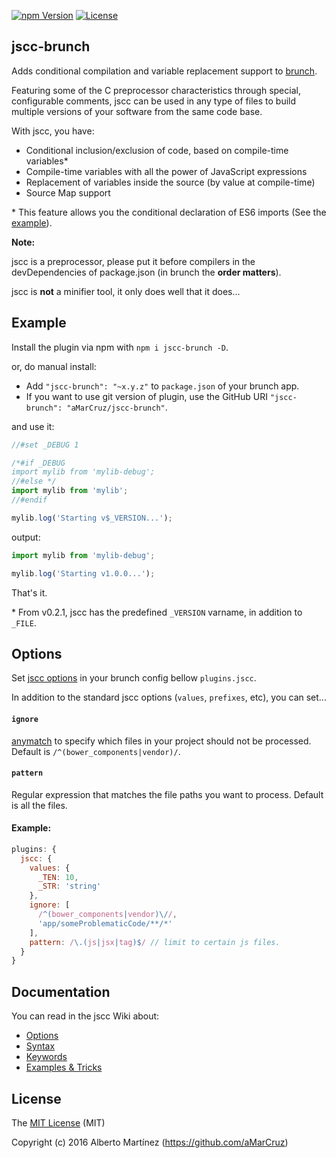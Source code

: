 [![npm Version][npm-image]][npm-url]
[![License][license-image]][license-url]

## jscc-brunch

Adds conditional compilation and variable replacement support to [brunch](http://brunch.io).

Featuring some of the C preprocessor characteristics through special, configurable comments, jscc can be used in any type of files to build multiple versions of your software from the same code base.

With jscc, you have:

* Conditional inclusion/exclusion of code, based on compile-time variables*
* Compile-time variables with all the power of JavaScript expressions
* Replacement of variables inside the source (by value at compile-time)
* Source Map support

\* This feature allows you the conditional declaration of ES6 imports (See the [example](#example)).

**Note:**

jscc is a preprocessor, please put it before compilers in the devDependencies of package.json (in brunch the **order matters**).

jscc is **not** a minifier tool, it only does well that it does...

## Example

Install the plugin via npm with `npm i jscc-brunch -D`.

or, do manual install:

* Add `"jscc-brunch": "~x.y.z"` to `package.json` of your brunch app.
* If you want to use git version of plugin, use the GitHub URI `"jscc-brunch": "aMarCruz/jscc-brunch"`.

and use it:

```js
//#set _DEBUG 1

/*#if _DEBUG
import mylib from 'mylib-debug';
//#else */
import mylib from 'mylib';
//#endif

mylib.log('Starting v$_VERSION...');
```

output:

```js
import mylib from 'mylib-debug';

mylib.log('Starting v1.0.0...');
```

That's it.

\* From v0.2.1, jscc has the predefined `_VERSION` varname, in addition to `_FILE`.


## Options

Set [jscc options](https://github.com/aMarCruz/jscc/wiki/Options) in your brunch config bellow `plugins.jscc`.

In addition to the standard jscc options (`values`, `prefixes`, etc), you can set...

#### `ignore`

[anymatch](https://github.com/es128/anymatch) to specify which files in your project should not be processed.
Default is `/^(bower_components|vendor)/`.

#### `pattern`

Regular expression that matches the file paths you want to process.
Default is all the files.


#### Example:

```js
plugins: {
  jscc: {
    values: {
      _TEN: 10,
      _STR: 'string'
    },
    ignore: [
      /^(bower_components|vendor)\//,
      'app/someProblematicCode/**/*'
    ],
    pattern: /\.(js|jsx|tag)$/ // limit to certain js files.
  }
}
```


## Documentation

You can read in the jscc Wiki about:

- [Options](https://github.com/aMarCruz/jscc/wiki/Options)
- [Syntax](https://github.com/aMarCruz/jscc/wiki/Syntax)
- [Keywords](https://github.com/aMarCruz/jscc/wiki/Keywords)
- [Examples & Tricks](https://github.com/aMarCruz/jscc/wiki/Examples)



## License

The [MIT License](LICENCE) (MIT)

Copyright (c) 2016 Alberto Martínez (https://github.com/aMarCruz)

[npm-image]:      https://img.shields.io/npm/v/jscc-brunch.svg
[npm-url]:        https://www.npmjs.com/package/jscc-brunch
[license-image]:  https://img.shields.io/npm/l/express.svg
[license-url]:    https://github.com/aMarCruz/jscc-brunch/blob/master/LICENSE
